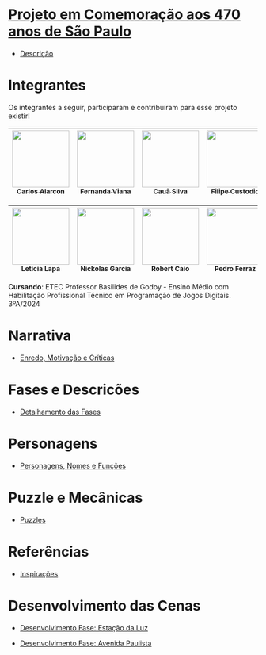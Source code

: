 # <a href="https://github.com/LehLapa/Projeto470SP/wiki"> Projeto em Comemoração aos 470 anos de São Paulo <a>

- <a href="https://github.com/LehLapa/Projeto470SP/wiki/Descrição"> Descrição <a>

# Integrantes
Os integrantes a seguir, participaram e contribuíram para esse projeto existir!

| [<img src="https://avatars.githubusercontent.com/u/128370700?v=4" width=115><br><sub>Carlos Alarcon</sub>](https://github.com/Carlos-Alarcon-A) | [<img src="https://avatars.githubusercontent.com/u/128320607?v=4" width=115><br><sub>Fernanda Viana</sub>](https://github.com/Fernanda-Marcelino) | [<img src="https://avatars.githubusercontent.com/u/127631052?v=4" width=115><br><sub>Cauã Silva</sub>](https://github.com/CauaSilva28) |  [<img src="https://avatars.githubusercontent.com/u/127852282?v=4" width=115><br><sub>Filipe Custodio</sub>](https://github.com/FilipeCGEtec)
| :---: | :---: | :---: | :---:

| [<img src="https://avatars.githubusercontent.com/u/128638269?s=400&u=7a7b5e528817cecb076a126a6345e7f9701aa536&v=4" width=115><br><sub>Letícia Lapa</sub>](https://github.com/LehLapa) | [<img src="https://avatars.githubusercontent.com/u/128262640?v=4" width=115><br><sub>Nickolas Garcia</sub>](https://github.com/Nickolas-Garciaa) | [<img src="https://avatars.githubusercontent.com/u/127865166?v=4" width=115><br><sub>Robert Caio</sub>](https://github.com/Rob3rt2) | [<img src="https://avatars.githubusercontent.com/u/120103357?v=4" width=115><br><sub>Pedro Ferraz</sub>](https://github.com/PedroFRomao)  
| :---: | :---: | :---: | :---:


**Cursando**: ETEC Professor Basilides de Godoy - Ensino Médio com Habilitação Profissional Técnico em Programação de Jogos Digitais. 3ºA/2024

##
# Narrativa
- <a href="https://github.com/LehLapa/Projeto470SP/wiki/Enredo"> Enredo, Motivação e Críticas <a>

# Fases e Descricões 
- <a href="https://github.com/LehLapa/Projeto470SP/wiki/Fases"> Detalhamento das Fases <a>

# Personagens 
- <a href="https://github.com/LehLapa/Projeto470SP/wiki/Personagens"> Personagens, Nomes e Funções <a>

# Puzzle e Mecânicas
- <a href="https://github.com/LehLapa/Projeto470SP/wiki/Puzzle-e-Mecânicas"> Puzzles <a>

# Referências
- <a href="https://github.com/LehLapa/Projeto470SP/wiki/Referências"> Inspirações <a>

# Desenvolvimento das Cenas
- <a href="https://github.com/LehLapa/Projeto470SP/wiki/Desenvolvimento-Fase-1"> Desenvolvimento Fase: Estação da Luz <a>

- <a href="https://github.com/LehLapa/Projeto470SP/wiki/Desenvolvimento-Fase-2"> Desenvolvimento Fase: Avenida Paulista <a>
